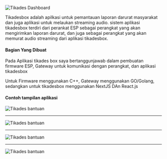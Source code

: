 ![Tikades Dashboard](https://fn-code.github.io/portofolio/img/tikadesbox-login.png)

Tikadesbox adalah apilkasi untuk pemantauan laporan darurat masyarakat dan juga aplikasi untuk melaukan streaming audio.
sistem aplikasi tikadesbox terdiri dari perankat ESP sebagai perangkat yang akan mengirimkan laporan darurat, dan juga sebagai perangkat yang akan memurat audio streaming dari aplikasi tikadesbox. 

#### Bagian Yang Dibuat
Pada Aplikasi tikades box saya bertanggunjawab dalam pembuatan firmware ESP, Gateway untuk komunikasi dengan perangkat, dan aplikasi tikadesbox

Untuk Firmware menggunakan C++, Gateway menggunakan GO/Golang, sedangkan untuk tikadesbox menggunakan NextJS DAn React.js

#### Contoh tampilan aplikasi


![Tikades bantuan](https://fn-code.github.io/portofolio/img/tikadesbox-maps.png)

<hr>

![Tikades bantuan](https://fn-code.github.io/portofolio/img/tikadesbox-dashboard.png)

<hr>

![Tikades bantuan](https://fn-code.github.io/portofolio/img/tikadesbox-streaming.png)

<hr>

![Tikades bantuan](https://fn-code.github.io/portofolio/img/tikadesbox-log.png)
